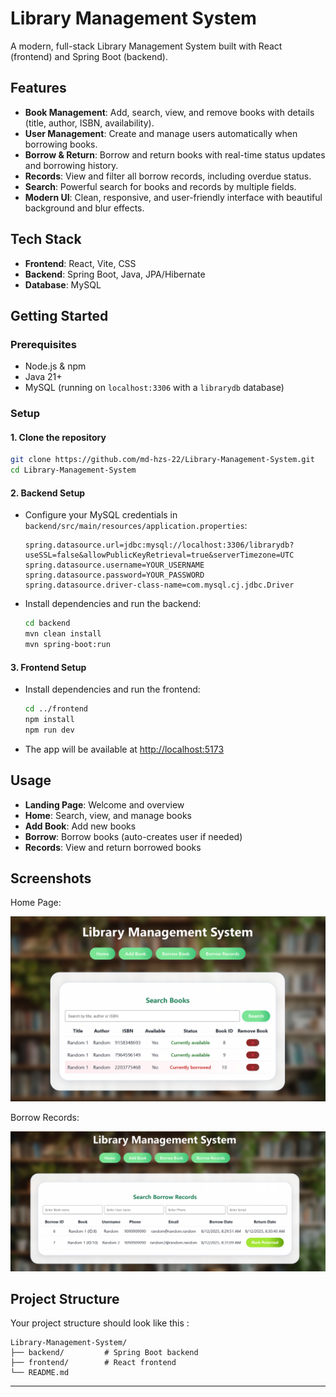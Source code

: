 # Library Management System

A modern, full-stack Library Management System built with React (frontend) and Spring Boot (backend).

## Features

- **Book Management**: Add, search, view, and remove books with details (title, author, ISBN, availability).
- **User Management**: Create and manage users automatically when borrowing books.
- **Borrow & Return**: Borrow and return books with real-time status updates and borrowing history.
- **Records**: View and filter all borrow records, including overdue status.
- **Search**: Powerful search for books and records by multiple fields.
- **Modern UI**: Clean, responsive, and user-friendly interface with beautiful background and blur effects.

## Tech Stack

- **Frontend**: React, Vite, CSS
- **Backend**: Spring Boot, Java, JPA/Hibernate
- **Database**: MySQL

## Getting Started

### Prerequisites
- Node.js & npm
- Java 21+
- MySQL (running on `localhost:3306` with a `librarydb` database)

### Setup

#### 1. Clone the repository
```sh
git clone https://github.com/md-hzs-22/Library-Management-System.git
cd Library-Management-System
```

#### 2. Backend Setup
- Configure your MySQL credentials in `backend/src/main/resources/application.properties`:
  ```properties
  spring.datasource.url=jdbc:mysql://localhost:3306/librarydb?useSSL=false&allowPublicKeyRetrieval=true&serverTimezone=UTC
  spring.datasource.username=YOUR_USERNAME
  spring.datasource.password=YOUR_PASSWORD
  spring.datasource.driver-class-name=com.mysql.cj.jdbc.Driver
  ```
- Install dependencies and run the backend:
  ```sh
  cd backend
  mvn clean install
  mvn spring-boot:run
  ```

#### 3. Frontend Setup
- Install dependencies and run the frontend:
  ```sh
  cd ../frontend
  npm install
  npm run dev
  ```
- The app will be available at [http://localhost:5173](http://localhost:5173)

## Usage
- **Landing Page**: Welcome and overview
- **Home**: Search, view, and manage books
- **Add Book**: Add new books
- **Borrow**: Borrow books (auto-creates user if needed)
- **Records**: View and return borrowed books

## Screenshots

Home Page:

![Image is not loaded!!!](image.png)

Borrow Records:

![Image is not loaded!!!](image-1.png)

## Project Structure

Your project structure should look like this : 
```
Library-Management-System/
├── backend/         # Spring Boot backend
├── frontend/        # React frontend
└── README.md
```

---


